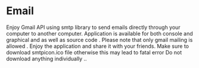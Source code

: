 # Email
Enjoy Gmail API using smtp library to send emails directly through your computer to another computer. Application is available for both console and graphical and as well as source code . Please note that only gmail mailing is allowed . Enjoy the application and share it with your friends. Make sure to download smtpicon.ico file otherwise this may lead to fatal error Do not download anything individually .. 

